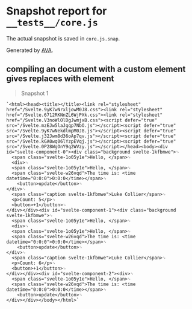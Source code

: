 # Snapshot report for `__tests__/core.js`

The actual snapshot is saved in `core.js.snap`.

Generated by [AVA](https://ava.li).

## compiling an document with a custom element gives replaces with element

> Snapshot 1

    `<html><head><title></title><link rel="stylesheet" href="/Svelte.9yK7wNrxljowM0J8.css"><link rel="stylesheet" href="/Svelte.6712RKNnZL6WjPXk.css"><link rel="stylesheet" href="/Svelte.V3noWlOlDgJwmjxB.css"><script defer="true" src="/Svelte.mzEJw5laJqqp7NbO.js"></script><script defer="true" src="/Svelte.9yK7wNekdlmpM0J8.js"></script><script defer="true" src="/Svelte.j32Jwm8d36oAp7qv.js"></script><script defer="true" src="/Svelte.kGA0wq06lYzpEVqj.js"></script><script defer="true" src="/Svelte.0P28WgOnY9q2WVzy.js"></script></head><body><div id="svelte-component-0"><div class="background svelte-1kfbmwe">␊
      <span class="svelte-1o05y1e">Hello, </span>␊
      <div>␊
      <span class="svelte-1o05y1e">Hello, </span>␊
      <span class="svelte-w26vqd">The time is: <time datetime="0:0:0">0:0:0</time></span>␊
    	<button>update</button>␊
    </div>␊
      <span class="caption svelte-1kfbmwe">Luke Collier</span>␊
      <p>Count: 5</p>␊
      <button>+1</button>␊
    </div></div><div id="svelte-component-1"><div class="background svelte-1kfbmwe">␊
      <span class="svelte-1o05y1e">Hello, </span>␊
      <div>␊
      <span class="svelte-1o05y1e">Hello, </span>␊
      <span class="svelte-w26vqd">The time is: <time datetime="0:0:0">0:0:0</time></span>␊
    	<button>update</button>␊
    </div>␊
      <span class="caption svelte-1kfbmwe">Luke Collier</span>␊
      <p>Count: 6</p>␊
      <button>+1</button>␊
    </div></div><div id="svelte-component-2"><div>␊
      <span class="svelte-1o05y1e">Hello, </span>␊
      <span class="svelte-w26vqd">The time is: <time datetime="0:0:0">0:0:0</time></span>␊
    	<button>update</button>␊
    </div></div></body></html>`
